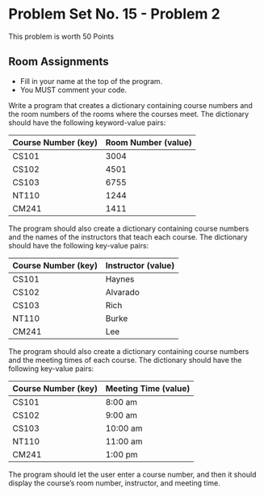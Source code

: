 # Problem Set No. 15 - Problem 2

This problem is worth 50 Points

## Room Assignments

- Fill in your name at the top of the program.
- You MUST comment your code.

Write a program that creates a dictionary containing course numbers and the room numbers of the rooms where the courses meet. The dictionary should have the following keyword-value pairs:

| Course Number (key) | Room Number (value) |
| ------------------- | ------------------- |
| CS101               | 3004                |
| CS102               | 4501                |
| CS103               | 6755                |
| NT110               | 1244                |
| CM241               | 1411                |

The program should also create a dictionary containing course numbers and the names of the instructors that teach each course. The dictionary should have the following key-value pairs:

| Course Number (key) | Instructor (value) |
| ------------------- | ------------------ |
| CS101               | Haynes             |
| CS102               | Alvarado           |
| CS103               | Rich               |
| NT110               | Burke              |
| CM241               | Lee                |

The program should also create a dictionary containing course numbers and the meeting times of each course. The dictionary should have the following key-value pairs:

| Course Number (key) | Meeting Time (value) |
| ------------------- | -------------------- |
| CS101               | 8:00 am              |
| CS102               | 9:00 am              |
| CS103               | 10:00 am             |
| NT110               | 11:00 am             |
| CM241               | 1:00 pm              |

The program should let the user enter a course number, and then it should display the course’s room number, instructor, and meeting time.
